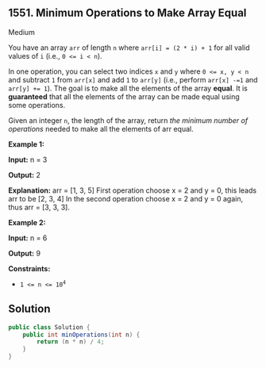 ## 1551\. Minimum Operations to Make Array Equal

Medium

You have an array `arr` of length `n` where `arr[i] = (2 * i) + 1` for all valid values of `i` (i.e., `0 <= i < n`).

In one operation, you can select two indices `x` and `y` where `0 <= x, y < n` and subtract `1` from `arr[x]` and add `1` to `arr[y]` (i.e., perform `arr[x] -=1` and `arr[y] += 1`). The goal is to make all the elements of the array **equal**. It is **guaranteed** that all the elements of the array can be made equal using some operations.

Given an integer `n`, the length of the array, return _the minimum number of operations_ needed to make all the elements of arr equal.

**Example 1:**

**Input:** n = 3

**Output:** 2

**Explanation:** arr = [1, 3, 5] First operation choose x = 2 and y = 0, this leads arr to be [2, 3, 4] In the second operation choose x = 2 and y = 0 again, thus arr = [3, 3, 3].

**Example 2:**

**Input:** n = 6

**Output:** 9

**Constraints:**

*   <code>1 <= n <= 10<sup>4</sup></code>

## Solution

```java
public class Solution {
    public int minOperations(int n) {
        return (n * n) / 4;
    }
}
```